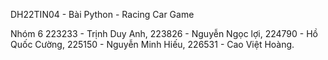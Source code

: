 DH22TIN04 - Bài Python - Racing Car Game

Nhóm 6
223233 - Trịnh Duy Anh,
223826 - Nguyễn Ngọc lợi,
224790 - Hồ Quốc Cường,
225150 - Nguyễn Minh Hiếu,
226531 - Cao Việt Hoàng.
